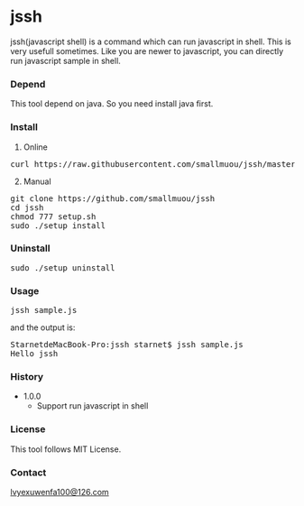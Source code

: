 # jssh

jssh(javascript shell) is a command which can run javascript in shell. This is very usefull sometimes. Like you are newer to javascript, you can directly run javascript sample in shell.

### Depend
This tool depend on java. So you need install java first.

### Install
1. Online 
<pre>
curl https://raw.githubusercontent.com/smallmuou/jssh/master/online-install.sh|sudo /bin/bash
</pre>

2. Manual
<pre>
git clone https://github.com/smallmuou/jssh
cd jssh
chmod 777 setup.sh
sudo ./setup install
</pre>

### Uninstall
<pre>
sudo ./setup uninstall
</pre>

### Usage
<pre>
jssh sample.js
</pre>
and the output is:
<pre>
StarnetdeMacBook-Pro:jssh starnet$ jssh sample.js 
Hello jssh
</pre>

### History
* 1.0.0
	* Support run javascript in shell

### License
This tool follows MIT License.
	
### Contact
lvyexuwenfa100@126.com